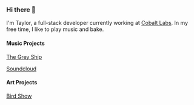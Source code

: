### Hi there 👋

I'm Taylor, a full-stack developer currently working at [Cobalt Labs](https://github.com/cobalthq). In my free time, I like to play music and bake.

#### Music Projects

[The Grey Ship](https://youtu.be/f3mzkBnyacE?feature=shared)

[Soundcloud](https://soundcloud.com/taylorbriggs)

#### Art Projects

[Bird Show](https://birdshowchicago.com/)

<!--
**TaylorBriggs/TaylorBriggs** is a ✨ _special_ ✨ repository because its `README.md` (this file) appears on your GitHub profile.

Here are some ideas to get you started:

- 🔭 I’m currently working on ...
- 🌱 I’m currently learning ...
- 👯 I’m looking to collaborate on ...
- 🤔 I’m looking for help with ...
- 💬 Ask me about ...
- 📫 How to reach me: ...
- 😄 Pronouns: ...
- ⚡ Fun fact: ...
-->
